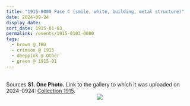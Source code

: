 ```yaml
---
title: "1915-0000 Face C (smile, white, building, metal structure)"
date: 2024-09-24
display_date: 
sort_date: 1915-01-03
permalink: /events/1915-0103-0000
tags:
  - brown @ TBD  
  - crimson @ 1915
  - deeppink @ Other
  - green @ 1915-01
---
```


<br>

<wave-list>
  <list-title color="DarkSeaGreen" width="40">Sources</list-title>
  <list-item color="BlanchedAlmond"  width="280"><b>S1. One Photo.</b> Link to the gallery to which it was uploaded on 2024-0924: <a href="https://eternalmoments.smugmug.com/Collections/Raj-Kunwar-Raul-Collection/1915">Collection 1915</a>.</list-item>
</wave-list>

<div style="text-align: center"><img src="https://pub-bcc3cbe9b1e94ba1ac28915f7a3900fa.r2.dev/1915-0000_Face_C_(smile_white_building_metal_structure)_01_(from_tif)_(Mahipalsingh_Jaisingh_Raul_Collection_scanned_by_Ankit_Khare).jpg" /></div>